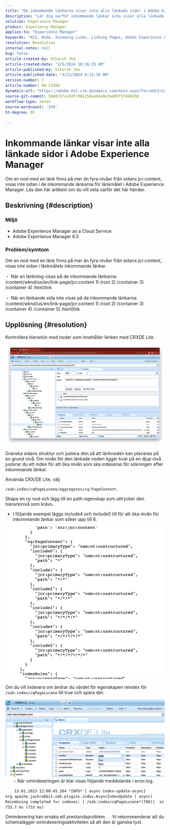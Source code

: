 ```yaml
---
title: "De inkommande länkarna visar inte alla länkade sidor i Adobe Experience Manager"
description: "Lär dig varför inkommande länkar inte visar alla länkade sidor i Adobe Experience Manager."
solution: Experience Manager
product: Experience Manager
applies-to: "Experience Manager"
keywords: "KCS, Node, Incoming Links, Linking Pages, Adobe Experience League, jcr:content, Link Target"
resolution: Resolution
internal-notes: null
bug: false
article-created-by: Utkarsh Jha
article-created-date: "2/5/2024 10:16:23 AM"
article-published-by: Utkarsh Jha
article-published-date: "3/21/2024 8:23:39 AM"
version-number: 7
article-number: KA-21308
dynamics-url: "https://adobe-ent.crm.dynamics.com/main.aspx?forceUCI=1&pagetype=entityrecord&etn=knowledgearticle&id=7c355f9c-0fc4-ee11-9079-6045bd0065f9"
source-git-commit: 58d8c57ce3dfc901150aa02e0e3ad05f5f490d30
workflow-type: tm+mt
source-wordcount: '339'
ht-degree: 0%

---
```


# Inkommande länkar visar inte alla länkade sidor i Adobe Experience Manager


Om en nod med en länk finns på mer än fyra nivåer från sidans jcr:content, visas inte sidan i de inkommande länkarna för länkmålet i Adobe Experience Manager. Läs den här artikeln om du vill veta varför det här händer.

## Beskrivning {#description}


### <b>Miljö</b>

- Adobe Experience Manager as a Cloud Service
- Adobe Experience Manager 6.5




### <b>Problem/symtom</b>

Om en nod med en länk finns på mer än fyra nivåer från sidans jcr:content, visas inte sidan i länkmålets inkommande länkar.

・ När en länkning visas på de inkommande länkarna: /content/wknd/us/en/link-page/jcr:content 1) /root 2) /container 3) /container 4) /text(link

・ När en länkande sida inte visas på de inkommande länkarna: /content/wknd/us/en/link-page/jcr:content 1) /root 2) /container 3) /container 4) /container 5) /text(link


## Upplösning {#resolution}


Kontrollera hierarkin med noder som innehåller länken med CRXDE Lite.

![](assets/667a70ba-a39b-ed11-aad1-6045bd0065b6.png)

Granska sidans struktur och justera den så att länknoden kan placeras på en grund nivå.
Om nivån för den länkade noden ligger kvar på en djup nivå justerar du ett index för att öka nivån som ska indexeras för sökningen efter inkommande länkar.

Använda CRX/DE Lite, välj


```
/oak:index/cqPageLucene/aggregates/cq:PageContent.
```

Skapa en ny nod och lägg till en path-egenskap som uttrycker den hierarkinivå som krävs.
- I följande exempel läggs include4 och include5 till för att öka nivån för inkommande länkar som söker upp till 6.

![](assets/72c18342-0e9e-ed11-aad1-6045bd0067ea.png)

Om du vill indexera om ändrar du värdet för egenskapen reindex för `/oak:index/cqPageLucene` till true och spara det.

![](assets/a4203d8b-0e9e-ed11-aad1-6045bd0067ea.png)
  
    - När omindexeringen är klar visas följande meddelande i error.log.

`    13.01.2023 12:00:45.264 *INFO* [ async-index-update-async]  org.apache.jackrabbit.oak.plugins.index.AsyncIndexUpdate [ async]  Reindexing completed for indexes: [ /oak:index/cqPageLucene*(788)]  in 733.7 ms (733 ms)`

Omindexering kan orsaka ett prestandaproblem.
    Vi rekommenderar att du schemalägger omindexeringsaktiviteten så att den är ganska tyst.
